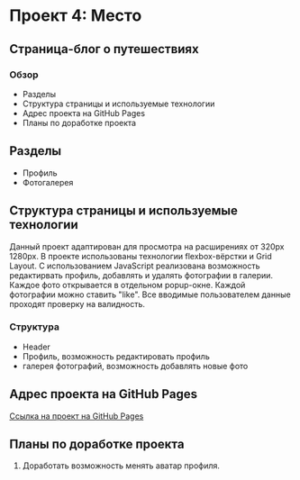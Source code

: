# Проект 4: Место
Страница-блог о путешествиях
------
### Обзор

* Разделы
* Структура страницы и используемые технологии
* Адрес проекта на GitHub Pages
* Планы по доработке проекта

## Разделы

* Профиль
* Фотогалерея 

## Структура страницы и используемые технологии
Данный проект адаптирован для просмотра на расширениях от 320px 1280px.
В проекте использованы технологии flexbox-вёрстки и Grid Layout.
С использованием JavaScript реализована возможность редактирвать профиль, добавлять и удалять фотографии в галерии. Каждое фото открывается в отдельном popup-окне. Каждой фотографии можно ставить "like".
Все вводимые пользователем данные проходят проверку на валидность.



### Структура
 - Header
 - Профиль, возможность редактировать профиль
 - галерея фотографий, возможность добавлять новые фото

## Адрес проекта на GitHub Pages

[Ссылка на проект на GitHub Pages](https://KarinaValiaeva.github.io/mesto)

## Планы по доработке проекта
1. Доработать возможность менять аватар профиля.

